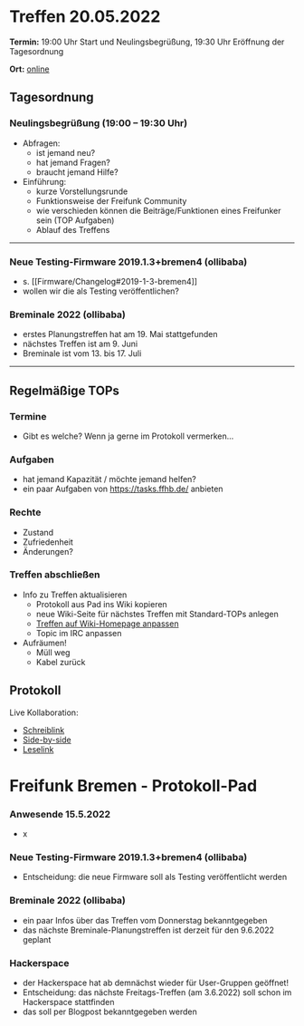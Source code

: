 # Treffen 20.05.2022

**Termin:** 19:00 Uhr Start und Neulingsbegrüßung, 19:30 Uhr Eröffnung der Tagesordnung

**Ort:** [online](https://bremen.freifunk.net/to/videokonf)

## Tagesordnung
### Neulingsbegrüßung (19:00 – 19:30 Uhr)

- Abfragen:
    - ist jemand neu?
    - hat jemand Fragen?
    - braucht jemand Hilfe?
- Einführung:
    - kurze Vorstellungsrunde
    - Funktionsweise der Freifunk Community
    - wie verschieden können die Beiträge/Funktionen eines Freifunker sein (TOP Aufgaben)
    - Ablauf des Treffens

---
### Neue Testing-Firmware 2019.1.3+bremen4 (ollibaba)
- s. [[Firmware/Changelog#2019-1-3-bremen4]]
- wollen wir die als Testing veröffentlichen?


### Breminale 2022 (ollibaba)
- erstes Planungstreffen hat am 19. Mai stattgefunden
- nächstes Treffen ist am 9. Juni
- Breminale ist vom 13. bis 17. Juli

---
## Regelmäßige TOPs

### Termine

- Gibt es welche? Wenn ja gerne im Protokoll vermerken...

### Aufgaben

- hat jemand Kapazität / möchte jemand helfen?
- ein paar Aufgaben von https://tasks.ffhb.de/ anbieten

### Rechte

- Zustand
- Zufriedenheit
- Änderungen?

### Treffen abschließen

- Info zu Treffen aktualisieren
  - Protokoll aus Pad ins Wiki kopieren
  - neue Wiki-Seite für nächstes Treffen mit Standard-TOPs anlegen
  - [Treffen auf Wiki-Homepage anpassen](https://wiki.bremen.freifunk.net/Home)
  - Topic im IRC anpassen
- Aufräumen!
  - Müll weg
  - Kabel zurück

## Protokoll

Live Kollaboration:

* [Schreiblink](https://hackmd.io/AwDgnA7ATArKC0BGGBjAzPALAUzSeARgYgGzxQAmEFFwiKBEKAhkA===?edit)
* [Side-by-side](https://hackmd.io/AwDgnA7ATArKC0BGGBjAzPALAUzSeARgYgGzxQAmEFFwiKBEKAhkA===?both)
* [Leselink](https://hackmd.io/AwDgnA7ATArKC0BGGBjAzPALAUzSeARgYgGzxQAmEFFwiKBEKAhkA===?view)

# Freifunk Bremen - Protokoll-Pad

### Anwesende 15.5.2022
- x

### Neue Testing-Firmware 2019.1.3+bremen4 (ollibaba)
- Entscheidung: die neue Firmware soll als Testing veröffentlicht werden

### Breminale 2022 (ollibaba)
- ein paar Infos über das Treffen vom Donnerstag bekanntgegeben
- das nächste Breminale-Planungstreffen ist derzeit für den 9.6.2022 geplant

### Hackerspace
- der Hackerspace hat ab demnächst wieder für User-Gruppen geöffnet!
- Entscheidung: das nächste Freitags-Treffen (am 3.6.2022) soll schon im Hackerspace stattfinden
- das soll per Blogpost bekanntgegeben werden
